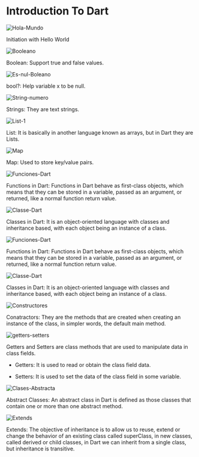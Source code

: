 # Introduction To Dart

![Hola-Mundo](https://user-images.githubusercontent.com/62777613/205444411-98a05e2b-18ae-41fe-819e-be2f983ebbad.png)

Initiation with Hello World

![Booleano](https://user-images.githubusercontent.com/62777613/205444494-f88c5732-0442-4c06-a48f-0823c82bc289.png)

Boolean: Support true and false values.

![Es-nul-Boleano](https://user-images.githubusercontent.com/62777613/205444502-09940ae7-5df7-4e89-ad05-354cff11ab2e.png)

bool?: Help variable x to be null.

![String-numero](https://user-images.githubusercontent.com/62777613/205444535-6c4eaa56-a2a4-4114-acaa-d8a47fefed70.png)

Strings: They are text strings.

![List-1](https://user-images.githubusercontent.com/62777613/205444585-15cfbb38-b600-4877-a5b5-3c3ede3a8126.png)

List: It is basically in another language known as arrays, but in Dart they are Lists.

![Map](https://user-images.githubusercontent.com/62777613/205444588-70b3ff95-94d6-4665-bbba-32f2ee901ced.png)

Map: Used to store key/value pairs.

![Funciones-Dart](https://user-images.githubusercontent.com/62777613/205458040-caf538ea-022f-4347-bd28-88d9e8743163.png)

Functions in Dart: Functions in Dart behave
as first-class objects, which means that they can be stored in a variable, passed as an argument, or returned, like a normal function return value.

![Classe-Dart](https://user-images.githubusercontent.com/62777613/205458042-9f8be7e2-95f9-4d0c-8d6e-c5d1a68ae68a.png)

Classes in Dart: It is an object-oriented language with classes and inheritance based, with each object being an instance of a class.

![Funciones-Dart](https://user-images.githubusercontent.com/62777613/205499996-7c48645e-a146-4917-a1c4-56826ba6e617.png)

Functions in Dart: Functions in Dart behave
as first-class objects, which means that they can be stored in a variable, passed as an argument, or returned, like a normal function return value.

![Classe-Dart](https://user-images.githubusercontent.com/62777613/205500019-76d04e87-ffaf-4d68-ac81-9f0b4589ca58.png)

Classes in Dart: It is an object-oriented language with classes and inheritance based, with each object being an instance of a class.

![Constructores](https://user-images.githubusercontent.com/62777613/205500032-98d7fba7-1ffd-4a38-b4c2-eced705ab4c9.png)

Conatractors: They are the methods that are created when creating an instance of the class, in simpler words, the default main method.

![getters-setters](https://user-images.githubusercontent.com/62777613/205500046-2ad50ea2-f84e-4220-832e-8d9119f95064.png)

Getters and Setters are class methods that are used to manipulate data in class fields.

- Getters: It is used to read or obtain the class field data.

- Setters: It is used to set the data of the class field in some variable.

![Clases-Abstracta](https://user-images.githubusercontent.com/62777613/205708133-3492b556-49d5-45ae-9256-3cb6e611030d.png)

Abstract Classes: An abstract class in Dart is defined as those classes that contain one or more than one abstract method.

![Extends](https://user-images.githubusercontent.com/62777613/205708530-b76bb2e8-7cb3-4151-8643-4a6e68336eb3.png)

Extends: The objective of inheritance is to allow us to reuse, extend or change the behavior of 
an existing class called superClass, in new classes, called derived or child classes, in Dart we 
can inherit from a single class, but inheritance is transitive.
